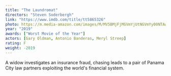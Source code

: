 ```yaml
---
title: "The Laundromat"
directors: "Steven Soderbergh"
link: "https://www.imdb.com/title/tt5865326"
photo: https://m.media-amazon.com/images/M/MV5BMjFjMGVmYjUtNGVmYy00NTAwLWJhNjAtZGFkYjgzNzI3YTY4XkEyXkFqcGdeQXVyMTkxNjUyNQ@@._V1_.jpg
year: "2019"
awards: ["Worst Movie of the Year"]
actors: [Gary Oldman, Antonio Banderas, Meryl Streep]
rating: F
weight: -2019
---
```

A widow investigates an insurance fraud, chasing leads to a pair of Panama City law partners exploiting the world's financial system. 
